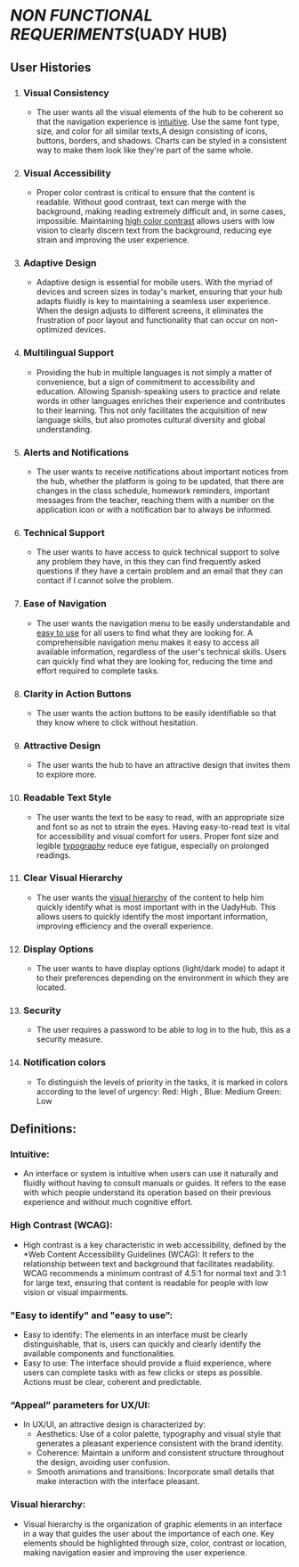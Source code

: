 # *NON FUNCTIONAL REQUERIMENTS*(UADY HUB)

## User Histories

1. ### Visual Consistency
 
   -  The user wants all the visual elements of the hub to be coherent so that the navigation experience is [intuitive]. Use the same font type, size, and color for all similar texts,A design consisting of icons, buttons, borders, and shadows. Charts can be styled in a consistent way to make them look like they're part of the same whole.
   
2. ### Visual Accessibility
 
   -    Proper color contrast is critical to ensure that the content is readable. Without good contrast, text can merge with the background, making reading extremely difficult and, in some cases, impossible. Maintaining [high color contrast] allows users with low vision to clearly discern text from the background, reducing eye strain and improving the user experience.
   
     
3. ### Adaptive Design
   -  Adaptive design is essential for mobile users. With the myriad of devices and screen sizes in today's market, ensuring that your hub adapts fluidly is key to maintaining a seamless user experience. When the design adjusts to different screens, it eliminates the frustration of poor layout and functionality that can occur on non-optimized devices.  

4. ### Multilingual Support
      -  Providing the hub in multiple languages is not simply a matter of convenience, but a sign of commitment to accessibility and education. Allowing Spanish-speaking users to practice and relate words in other languages enriches their experience and contributes to their learning. This not only facilitates the acquisition of new language skills, but also promotes cultural diversity and global understanding.
      
5.  ### Alerts and Notifications
       -   The user wants to receive notifications about important notices from the hub, whether the platform is going to be updated, that there are changes in the class schedule, homework reminders, important messages from the teacher, reaching them with a number on the application icon or with a notification bar to always be informed.

6. ### Technical Support
   -  The user wants to have access to quick technical support to solve any problem they have, in this they can find frequently asked questions if they have a certain problem and an email that they can contact if I cannot solve the problem.

7. ### Ease of Navigation

   -  The user wants the navigation menu to be easily understandable and [easy to use] for all users to find what they are looking for. A comprehensible navigation menu makes it easy to access all available information, regardless of the user's technical skills.  Users can quickly find what they are looking for, reducing the time and effort required to complete tasks.
 

8. ### Clarity in Action Buttons

    -  The user wants the action buttons to be easily identifiable so that they know where to click without hesitation.

9. ### Attractive Design

    -  The user wants the hub to have an attractive design that invites them to explore more.

10. ### Readable Text Style

    -  The user wants the text to be easy to read, with an appropriate size and font so as not to strain the eyes. Having easy-to-read text is vital for accessibility and visual comfort for users. Proper font size and legible [typography] reduce eye fatigue, especially on prolonged readings.

11. ### Clear Visual Hierarchy

    -  The user wants the [visual hierarchy] of the content to help him quickly identify what is most important with in the UadyHub. This allows users to quickly identify the most important information, improving efficiency and the overall experience.

12. ### Display Options

     -   The user wants to have display options (light/dark mode) to adapt it to their preferences depending on the environment in which they are located.
      
13. ### Security
     
     -  The user requires a password to be able to log in to the hub, this as a security measure.


14. ### Notification colors
    
     -  To distinguish the levels of priority in the tasks, it is marked in colors according to the level of urgency: 
Red: High ,
Blue: Medium
Green: Low


## Definitions:
### Intuitive: 

   - An interface or system is intuitive when users can use it naturally and fluidly without having to consult manuals or guides. It refers to the ease with which people understand its operation based on their previous experience and without much cognitive effort. 

### High Contrast (WCAG):
   - High contrast is a key characteristic in web accessibility, defined by the *Web Content Accessibility Guidelines (WCAG): It refers to the relationship between text and background that facilitates readability. WCAG recommends a minimum contrast of 4.5:1 for normal text and 3:1 for large text, ensuring that content is readable for people with low vision or visual impairments.

### "Easy to identify" and "easy to use”:
   - Easy to identify: The elements in an interface must be clearly distinguishable, that is, users can quickly and clearly identify the available components and functionalities.
   - Easy to use: The interface should provide a fluid experience, where users can complete tasks with as few clicks or steps as possible. Actions must be clear, coherent and predictable.

### “Appeal” parameters for UX/UI:
   - In UX/UI, an attractive design is characterized by:
     - Aesthetics: Use of a color palette, typography and visual style that generates a pleasant experience consistent with the brand identity.
     - Coherence: Maintain a uniform and consistent structure throughout the design, avoiding user confusion.
     - Smooth animations and transitions: Incorporate small details that make interaction with the interface pleasant.

### Visual hierarchy:
   - Visual hierarchy is the organization of graphic elements in an interface in a way that guides the user about the importance of each one. Key elements should be highlighted through size, color, contrast or location, making navigation easier and improving the user experience.


[intuitive]: https://github.com/Ozia112/Team-2-FSE-repo/blob/TM-02-Branch/(C)Requirements/NonFuncionalRequirements.md#intuitive

[High color contrast]: https://github.com/Ozia112/Team-2-FSE-repo/blob/TM-02-Branch/(C)Requirements/NonFuncionalRequirements.md#high-contrast-wcag

[easy to use]:https://github.com/Ozia112/Team-2-FSE-repo/blob/TM-02-Branch/(C)Requirements/NonFuncionalRequirements.md#easy-to-identify-and-easy-to-use

[Typography]: https://github.com/Ozia112/Team-2-FSE-repo/blob/TM-02-Branch/(C)Requirements/NonFuncionalRequirements.md#appeal-parameters-for-uxui

[Visual hierarchy]: https://github.com/Ozia112/Team-2-FSE-repo/blob/TM-02-Branch/(C)Requirements/NonFuncionalRequirements.md#visual-hierarchy
